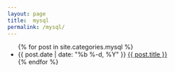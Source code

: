 ```yaml
---
layout: page
title:  mysql
permalink: /mysql/
---
```


<div class="home">
  <ul class="posts">
    {% for post in site.categories.mysql %}
      <li>
        <span class="post-date">{{ post.date | date: "%b %-d, %Y" }}</span>
        <a class="post-link" href="{{ post.url | prepend: site.baseurl }}">{{ post.title }}</a>
      </li>
    {% endfor %}
  </ul>

</div>
